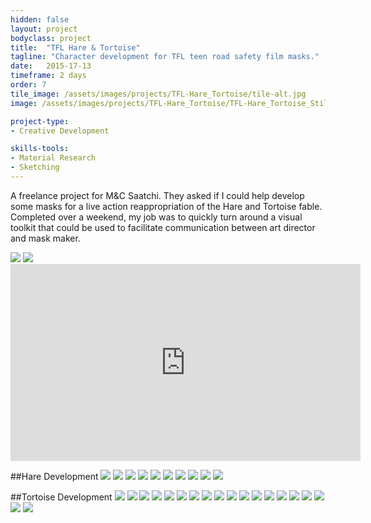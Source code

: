 ```yaml
---
hidden: false
layout: project
bodyclass: project
title:  "TFL Hare & Tortoise"
tagline: "Character development for TFL teen road safety film masks."
date:   2015-17-13
timeframe: 2 days
order: 7
tile_image: /assets/images/projects/TFL-Hare_Tortoise/tile-alt.jpg
image: /assets/images/projects/TFL-Hare_Tortoise/TFL-Hare_Tortoise_Still-Hero.jpg

project-type:
- Creative Development

skills-tools: 
- Material Research
- Sketching
---
```


A freelance project for M&C Saatchi. They asked if I could help develop some masks for a live action reappropriation of the Hare and Tortoise fable. Completed over a weekend, my job was to quickly turn around a visual toolkit that could be used to facilitate communication between art director and mask maker.

<img src="/assets/images/projects/TFL-Hare_Tortoise/TFL-Hare_Tortoise_Still-01.jpg" />
<img src="/assets/images/projects/TFL-Hare_Tortoise/TFL-Hare_Tortoise_Still-02.jpg" />

<iframe width="560" height="315" src="https://www.youtube.com/embed/KhAGqgx_snA" frameborder="0" allowfullscreen></iframe>

##Hare Development
<img src="/assets/images/projects/TFL-Hare_Tortoise/Hare-01.jpg" />
<img src="/assets/images/projects/TFL-Hare_Tortoise/Hare-02.jpg" />
<img src="/assets/images/projects/TFL-Hare_Tortoise/Hare-03.jpg" />
<img src="/assets/images/projects/TFL-Hare_Tortoise/Hare-04.jpg" />
<img src="/assets/images/projects/TFL-Hare_Tortoise/Hare-05.jpg" />
<img src="/assets/images/projects/TFL-Hare_Tortoise/Hare-06.jpg" />
<img src="/assets/images/projects/TFL-Hare_Tortoise/Hare-07.jpg" />
<img src="/assets/images/projects/TFL-Hare_Tortoise/Hare-08.jpg" />
<img src="/assets/images/projects/TFL-Hare_Tortoise/Hare-09.jpg" />
<img src="/assets/images/projects/TFL-Hare_Tortoise/Hare-10.jpg" />

##Tortoise Development
<img src="/assets/images/projects/TFL-Hare_Tortoise/Tortoise-01.jpg" />
<img src="/assets/images/projects/TFL-Hare_Tortoise/Tortoise-02.jpg" />
<img src="/assets/images/projects/TFL-Hare_Tortoise/Tortoise-03.jpg" />
<img src="/assets/images/projects/TFL-Hare_Tortoise/Tortoise-04.jpg" />
<img src="/assets/images/projects/TFL-Hare_Tortoise/Tortoise-05.jpg" />
<img src="/assets/images/projects/TFL-Hare_Tortoise/Tortoise-06.jpg" />
<img src="/assets/images/projects/TFL-Hare_Tortoise/Tortoise-07.jpg" />
<img src="/assets/images/projects/TFL-Hare_Tortoise/Tortoise-08.jpg" />
<img src="/assets/images/projects/TFL-Hare_Tortoise/Tortoise-09.jpg" />
<img src="/assets/images/projects/TFL-Hare_Tortoise/Tortoise-10.jpg" />
<img src="/assets/images/projects/TFL-Hare_Tortoise/Tortoise-11.jpg" />
<img src="/assets/images/projects/TFL-Hare_Tortoise/Tortoise-12.jpg" />
<img src="/assets/images/projects/TFL-Hare_Tortoise/Tortoise-13.jpg" />
<img src="/assets/images/projects/TFL-Hare_Tortoise/Tortoise-14.jpg" />
<img src="/assets/images/projects/TFL-Hare_Tortoise/Tortoise-15.jpg" />
<img src="/assets/images/projects/TFL-Hare_Tortoise/Tortoise-16.jpg" />
<img src="/assets/images/projects/TFL-Hare_Tortoise/Tortoise-17.jpg" />
<img src="/assets/images/projects/TFL-Hare_Tortoise/Tortoise-18.jpg" />
<img src="/assets/images/projects/TFL-Hare_Tortoise/Tortoise-19.jpg" />
